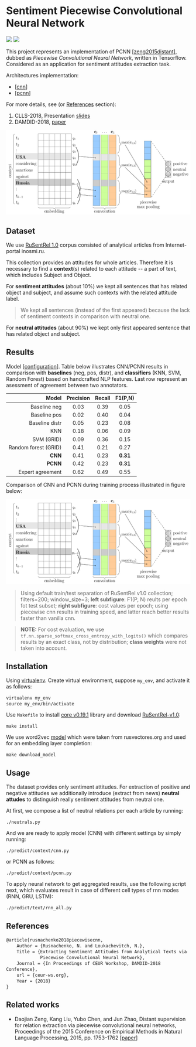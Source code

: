 # Sentiment Piecewise Convolutional Neural Network
![](https://img.shields.io/badge/Python-2.7-brightgreen.svg)
![](https://img.shields.io/badge/TensorFlow-1.4.1-yellowgreen.svg)

This project represents an implementation of PCNN [[zeng2015distant](http://www.aclweb.org/anthology/D15-1203)], dubbed as
*Piecewise Convolutional Neural Network*, written in Tensorflow.
Considered as an application for sentiment attitudes extraction task.

Architectures implementation:
* [[cnn](networks/architectures/cnn.py)]
* [[pcnn](networks/architectures/pcnn.py)]

For more details, see (or [References](#references) section):

1. CLLS-2018, Presentation [slides](docs/slides.pdf)
2. DAMDID-2018, [paper](http://ceur-ws.org/Vol-2277/paper33.pdf)


![alt text](docs/pcnn.png)

Dataset
-------
We use [RuSentRel 1.0](https://github.com/nicolay-r/RuSentRel/tree/v1.0/)
corpus consisted of analytical articles from Internet-portal
inosmi.ru.


This collection provides an attitudes for whole articles. 
Therefore it is necessary to find a **context**(s) related to each attitude -- 
a part of text, which includes Subject and Object.

For **sentiment attitudes** (about 10%) we kept all sentences that has related object and subject, and assume such contexts with the related attitude label.
> We kept all sentences (instead of the first appeared) because the lack of sentiment contexts in comparison with neutral one.

For **neutral attitudes** (about 90%) we kept only first appeared sentence that has related object and subject.


Results
-------
Model [[configuration](networks/configurations/cnn.py)].
Table below illustrates CNN/PCNN results in comparison with **baselines**
(neg, pos, distr), and **classifiers** (KNN, SVM, Random Forest)
based on handcrafted NLP features.
Last row represent an asessment of agreement between two annotators.

| Model               | Precision | Recall | F1(P,N)  |
|--------------------:|:---------:|:------:|:--------:|
|Baseline neg         |  0.03     | 0.39   | 0.05     |
|Baseline pos         |  0.02     | 0.40   | 0.04     |
|Baseline distr       |  0.05     | 0.23   | 0.08     |
|KNN                  |  0.18     | 0.06   | 0.09     |
|SVM (GRID)           |  0.09     | 0.36   | 0.15     |
|Random forest (GRID) |  0.41     | 0.21   | 0.27     |
| **CNN**  		      |  0.41     | 0.23   | **0.31** |
| **PCNN** 		      |  0.42     | 0.23   | **0.31** |
|Expert agreement     |  0.62     | 0.49   | 0.55     |

Comparison of CNN and PCNN during training process illustrated in figure below:

![alt text](docs/pcnn.png)
> Using default train/test separation of RuSentRel v1.0 collection; filters=200;
window\_size=3; **left subfigure**: F1(P, N) reults per epoch fot test subset; 
**right subfigure**: cost values per epoch;
using piecewise cnn results in training speed, and latter reach better results 
faster than vanilla cnn.

> **NOTE:** For cost evaluation, we use `tf.nn.sparse_softmax_cross_entropy_with_logits()` which 
compares results by an exact class, not by distribution; **class weights** were not taken
into account.

Installation
------------

Using [virtualenv](https://www.pythoncentral.io/how-to-install-virtualenv-python/).
Create virtual environment, suppose `my_env`, and activate it as follows:
```
virtualenv my_env
source my_env/bin/activate
```

Use `Makefile` to install
[core v0.19.1](https://github.com/nicolay-r/sentiment-erc-core/tree/release_19_1) library and download
[RuSentRel-v1.0](https://github.com/nicolay-r/RuSentRel/tree/v1.0/):
```
make install
```

We use word2vec
[model](http://rusvectores.org/static/models/rusvectores2/news_mystem_skipgram_1000_20_2015.bin.gz)
which were taken from rusvectores.org and used for an embedding layer completion:
```
make download_model
```

Usage
-----
The dataset provides only sentiment attitudes.
For extraction of positive and negative attitudes we additionally introduce
(extract from news) **neutral attudes** to distinguish really sentiment
attitudes from neutral one.

At first, we compose a list of neutral relations per each article by running:
```
./neutrals.py
```
And we are ready to apply model (CNN) with different settings by simply running:
```
./predict/context/cnn.py
```
or PCNN as follows:
```
./predict/context/pcnn.py
```

To apply neural network to get aggregated results, use the following script next,
which evaluates result in case of different cell types of rnn modes (RNN, GRU, LSTM):
```
./predict/text/rnn_all.py
```


References
----------

<a name="references"></a>
```
@article{rusnachenko2018piecewisecnn,
    Author = {Rusnachenko, N. and Loukachevitch, N.},
    Title = {Extracting Sentiment Attitudes from Analytical Texts via 
             Piecewise Convolutional Neural Network},
    Journal = {In Proceedings of CEUR Workshop, DAMDID-2018 Conference},
    url = {ceur-ws.org},
    Year = {2018}
}
```

Related works
-------------

* Daojian Zeng, Kang Liu, Yubo Chen, and Jun Zhao, Distant
supervision for relation extraction via piecewise convolutional
neural networks, Proceedings of the 2015 Conference on
Empirical Methods in Natural Language Processing, 2015,
pp. 1753–1762
[[paper](http://www.aclweb.org/anthology/D15-1203)]
